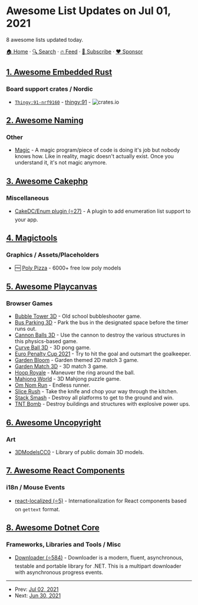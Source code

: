 # Awesome List Updates on Jul 01, 2021

8 awesome lists updated today.

[🏠 Home](/README.md) · [🔍 Search](https://www.trackawesomelist.com/search/) · [🔥 Feed](https://www.trackawesomelist.com/rss.xml) · [📮 Subscribe](https://trackawesomelist.us17.list-manage.com/subscribe?u=d2f0117aa829c83a63ec63c2f&id=36a103854c) · [❤️  Sponsor](https://github.com/sponsors/theowenyoung)



## [1. Awesome Embedded Rust](/content/rust-embedded/awesome-embedded-rust/README.md)

### Board support crates / Nordic

*   [`Thingy:91-nrf9160`](https://crates.io/crates/thingy-91-nrf9160-bsp) - [thingy:91](https://www.nordicsemi.com/Products/Development-hardware/Nordic-Thingy-91) - ![crates.io](https://img.shields.io/crates/v/thingy-91-nrf9160-bsp.svg)

## [2. Awesome Naming](/content/gruhn/awesome-naming/README.md)

### Other

*   [Magic](https://en.wikipedia.org/wiki/Magic_\(programming\)) - A magic program/piece of code is doing it's job but nobody knows how. Like in reality, magic doesn't actually exist. Once you understand it, it's not magic anymore.

## [3. Awesome Cakephp](/content/FriendsOfCake/awesome-cakephp/README.md)

### Miscellaneous

*   [CakeDC/Enum plugin (⭐27)](https://github.com/CakeDC/enum) - A plugin to add enumeration list support to your app.

## [4. Magictools](/content/ellisonleao/magictools/README.md)

### Graphics / Assets/Placeholders

*   :free: [Poly Pizza](https://poly.pizza) - 6000+ free low poly models

## [5. Awesome Playcanvas](/content/playcanvas/awesome-playcanvas/README.md)

### Browser Games

*   [Bubble Tower 3D](https://play.famobi.com/bubble-tower-3d) - Old school bubbleshooter game.
*   [Bus Parking 3D](https://play.famobi.com/bus-parking-3d) - Park the bus in the designated space before the timer runs out.
*   [Cannon Balls 3D](https://play.famobi.com/cannon-balls-3d) - Use the cannon to destroy the various structures in this physics-based game.
*   [Curve Ball 3D](https://play.famobi.com/curve-ball-3d) - 3D pong game.
*   [Euro Penalty Cup 2021](https://play.famobi.com/euro-penalty-cup-2021) - Try to hit the goal and outsmart the goalkeeper.
*   [Garden Bloom](https://play.famobi.com/garden-bloom) - Garden themed 2D match 3 game.
*   [Garden Match 3D](https://play.famobi.com/garden-match-3d) - 3D match 3 game.
*   [Hoop Royale](https://play.famobi.com/hoop-royale) - Maneuver the ring around the ball.
*   [Mahjong World](https://play.famobi.com/mahjong-world) - 3D Mahjong puzzle game.
*   [Om Nom Run](https://play.famobi.com/om-nom-run) - Endless runner.
*   [Slice Rush](https://play.famobi.com/slice-rush) - Take the knife and chop your way through the kitchen.
*   [Stack Smash](https://play.famobi.com/stack-smash) - Destroy all platforms to get to the ground and win.
*   [TNT Bomb](https://play.famobi.com/tnt-bomb) - Destroy buildings and structures with explosive power ups.

## [6. Awesome Uncopyright](/content/johnjago/awesome-uncopyright/README.md)

### Art

*   [3DModelsCC0](https://www.3dmodelscc0.com/) - Library of public domain 3D models.

## [7. Awesome React Components](/content/brillout/awesome-react-components/README.md)

### i18n / Mouse Events

*   [react-localized (⭐5)](https://github.com/fakundo/react-localized) - Internationalization for React components based on `gettext` format.

## [8. Awesome Dotnet Core](/content/thangchung/awesome-dotnet-core/README.md)

### Frameworks, Libraries and Tools / Misc

*   [Downloader (⭐584)](https://github.com/bezzad/Downloader) - Downloader is a modern, fluent, asynchronous, testable and portable library for .NET. This is a multipart downloader with asynchronous progress events.

---

- Prev: [Jul 02, 2021](/content/2021/07/02/README.md)
- Next: [Jun 30, 2021](/content/2021/06/30/README.md)
